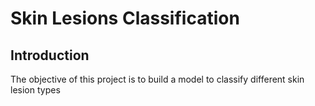 # Skin Lesions Classification

## Introduction
The objective of this project is to build a model to classify different skin lesion types
